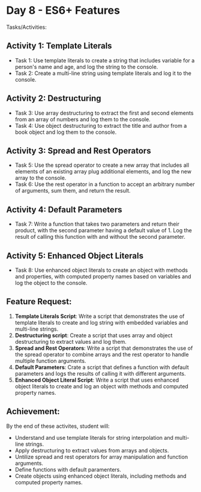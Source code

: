 # Day 8 - ES6+ Features 
Tasks/Activities: 

## Activity 1: Template Literals
 - Task 1: Use template literals to create a string that includes variable for a person's name and age, and log the string to the console. 
 - Task 2: Create a multi-line string using template literals and log it to the console. 

## Activity 2: Destructuring 
 - Task 3: Use array destructuring to extract the first and second elements from an array of numbers and log them to the console. 
 - Task 4: Use object destructuring to extract the title and author from a book object and log them to the console.

## Activity 3: Spread and Rest Operators
 - Task 5: Use the spread operator to create a new array that includes all elements of an existing array plug additional elements, and log the new array to the console. 
 - Task 6: Use the rest operator in a function to accept an arbitrary number of arguments, sum them, and return the result. 

## Activity 4: Default Parameters
 - Task 7: Write a function that takes two parameters and return their product, with the second parameter having a default value of 1. Log the result of calling this function with and without the second parameter. 

## Activity 5: Enhanced Object Literals
 - Task 8: Use enhanced object literals to create an object with methods and properties, with computed property names based on variables and log the object to the console. 

## Feature Request: 
 1. <b>Template Literals Script</b>: Write a script that demonstrates the use of template literals to create and log string with embedded variables and multi-line strings. 
 2. <b>Destructuring script</b>: Create a script that uses array and object destructuring to extract values and log them. 
 3. <b>Spread and Rest Operators</b>: Write a script that demonstrates the use of the spread operator to combine arrays and the rest operator to handle multiple function arguments. 
 4. <b>Default Parameters</b>: Crate a script that defines a function with default parameters and logs the results of calling it with different arguments. 
 5. <b>Enhanced Object Literal Script</b>: Write a script that uses enhanced object literals to create and log an object with methods and computed property names. 

## Achievement: 
By the end of these activites, student will: 
 - Understand and use template literals for string interpolation and multi-line strings.
 - Apply destructuring to extract values from arrays and objects. 
 - Untilize spread and rest operators for array manipulation and function arguments. 
 - Define functions with default paramenters. 
 - Create objects using enhanced object literals, including methods and computed property names.